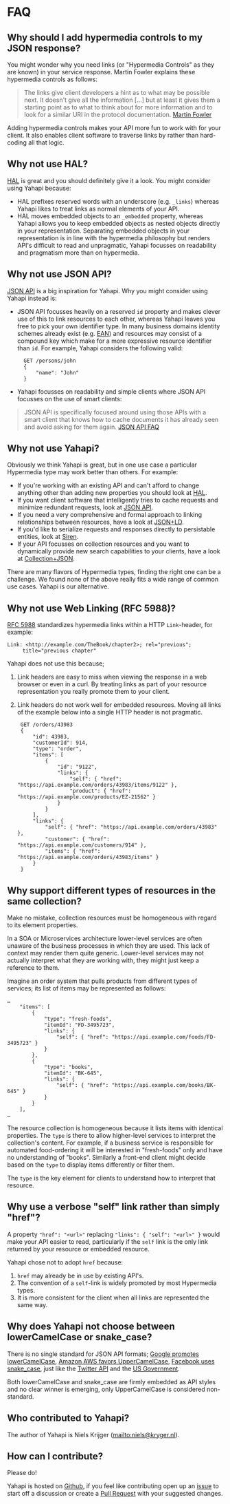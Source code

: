 # FAQ

## Why should I add hypermedia controls to my JSON response?

You might wonder why you need links (or "Hypermedia Controls" as they are known) in your service response. Martin Fowler explains these hypermedia controls as follows:

> The links give client developers a hint as to what may be possible next. It doesn't give all the information […] but at least it gives them a starting point as to what to think about for more information and to look for a similar URI in the protocol documentation. [Martin Fowler](http://martinfowler.com/articles/richardsonMaturityModel.html)

Adding hypermedia controls makes your API more fun to work with for your client. It also enables client software to traverse links by rather than hard-coding all that logic.

## Why not use HAL?

[HAL](http://stateless.co/hal_specification.html) is great and you should definitely give it a look. You might consider using Yahapi because:

* HAL prefixes reserved words with an underscore (e.g. `_links`) whereas Yahapi likes to treat links as normal elements of your API.
* HAL moves embedded objects to an `_embedded` property, whereas Yahapi allows you to keep embedded objects as nested objects directly in your representation. Separating embedded objects in your representation is in line with the hypermedia philosophy but renders API's difficult to read and unpragmatic, Yahapi focusses on readability and pragmatism more than on hypermedia.

## Why not use JSON API?

[JSON API](http://jsonapi.org/) is a big inspiration for Yahapi. Why you might consider using Yahapi instead is:

* JSON API focusses heavily on a reserved `id` property and makes clever use of this to link resources to each other, whereas Yahapi leaves you free to pick your own identifier type. In many business domains identity schemes already exist (e.g. [EAN](http://en.wikipedia.org/wiki/International_Article_Number_(EAN))) and resources may consist of a compound key which make for a more expressive resource identifier than `id`. For example, Yahapi considers the following valid:
	
		GET /persons/john
		{
			"name": "John"
		}


* Yahapi focusses on readability and simple clients where JSON API focusses on the use of smart clients:

> JSON API is specifically focused around using those APIs with a smart client that knows how to cache documents it has already seen and avoid asking for them again. [JSON API FAQ](http://jsonapi.org/faq/)

## Why not use Yahapi?

Obviously we think Yahapi is great, but in one use case a particular Hypermedia type may work better than others. For example:

* If you're working with an existing API and can't afford to change anything other than adding new properties you should look at [HAL](http://stateless.co/hal_specification.html).
* If you want client software that intelligently tries to cache requests and minimize redundant requests, look at [JSON API](http://jsonapi.org/). 
* If you need a very comprehensive and formal approach to linking relationships between resources, have a look at [JSON+LD](http://json-ld.org/).
* If you'd like to serialize requests and responses directly to persistable entities, look at [Siren](https://github.com/kevinswiber/siren).
* If your API focusses on collection resources and you want to dynamically provide new search capabilities to your clients, have a look at [Collection+JSON](http://amundsen.com/media-types/collection/).

There are many flavors of Hypermedia types, finding the right one can be a challenge. We found none of the above really fits a wide range of common use cases. Yahapi is our alternative.

## Why not use Web Linking (RFC 5988)?

[RFC 5988](http://tools.ietf.org/html/rfc5988) standardizes hypermedia links within a HTTP `Link`-header, for example:

	Link: <http://example.com/TheBook/chapter2>; rel="previous";
         title="previous chapter"

Yahapi does not use this because;

1. Link headers are easy to miss when viewing the response in a web browser or even in a curl. By treating links as part of your resource representation you really promote them to your client.

2. Link headers do not work well for embedded resources. Moving all links of the example below into a single HTTP header is not pragmatic.

        GET /orders/43983
        {
            "id": 43983,
            "customerId": 914,
            "type": "order",
            "items": [
                {
                    "id": "9122",
                    "links": {
                        "self": { "href": "https://api.example.com/orders/43983/items/9122" },
                        "product": { "href": "https://api.example.com/products/EZ-21562" }
                    }
                }
            ],
            "links": {
                "self": { "href": "https://api.example.com/orders/43983" },
                "customer": { "href": "https://api.example.com/customers/914" },
                "items": { "href": "https://api.example.com/orders/43983/items" }
            }
        }


## Why support different types of resources in the same collection?

Make no mistake, collection resources must be homogeneous with regard to its element properties.

In a SOA or Microservices architecture lower-level services are often unaware of the business processes in which they are used. This lack of context may render them quite generic. Lower-level services may not actually interpret what they are working with, they might just keep a reference to them. 

Imagine an order system that pulls products from different types of services; its list of items may be represented as follows:

```
…
	"items": [
        {
            "type": "fresh-foods",
            "itemId": "FD-3495723",
            "links": {
                "self": { "href": "https://api.example.com/foods/FD-3495723" }
            }
        },
        {
            "type": "books",
            "itemId": "BK-645",
            "links": {
                "self": { "href": "https://api.example.com/books/BK-645" }
            }
        }
    ],
…
```
The resource collection is homogeneous because it lists items with identical properties. The `type`  is there to allow higher-level services to interpret the collection's content. For example, if a business service is responsible for automated food-ordering it will be interested in "fresh-foods" only and have no understanding of "books". Similarly a front-end client might decide based on the `type` to display items differently or filter them.

The `type` is the key element for clients to understand how to interpret that resource.

## Why use a verbose "self" link rather than simply "href"?

A property `"href": "<url>"` replacing `"links": { "self": "<url>" }` would make your API easier to read, particularly if the `self` link is the only link returned by your resource or embedded resource. 

Yahapi chose not to adopt `href` because:

1. `href` may already be in use by existing API's.
2. The convention of a `self`-link is widely promoted by most Hypermedia types.
3. It is more consistent for the client when all links are represented the same way.

## Why does Yahapi not choose between lowerCamelCase or snake_case?

There is no single standard for JSON API formats; [Google promotes lowerCamelCase](https://google-styleguide.googlecode.com/svn/trunk/jsoncstyleguide.xml#Property_Name_Format), [Amazon AWS favors UpperCamelCase](http://docs.aws.amazon.com/AWSJavaScriptSDK/latest/frames.html), [Facebook uses snake_case](https://developers.facebook.com/docs/), just like the [Twitter API](https://dev.twitter.com/docs/api) and the [US Government](https://github.com/18F/api-standards).

Both lowerCamelCase and snake_case are firmly embedded as API styles and no clear winner is emerging, only UpperCamelCase is considered non-standard.

## Who contributed to Yahapi?

The author of Yahapi is Niels Krijger (<mailto:niels@kryger.nl>).

## How can I contribute?

Please do! 

Yahapi is hosted on [Github](https://github.com/nielskrijger/yahapi), if you feel like contributing open up an [issue](https://github.com/nielskrijger/yahapi/issues) to start off a discussion or create a [Pull Request](https://github.com/nielskrijger/yahapi/pulls) with your suggested changes.
